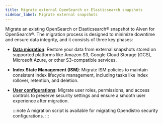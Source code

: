 ```yaml
---
title: Migrate external OpenSearch or Elasticsearch snapshots
sidebar_label: Migrate external snapshots
---
```


Migrate an existing OpenSearch or Elasticsearch® snapshot to Aiven for OpenSearch®.
The migration process is designed to minimize downtime and ensure data integrity, and it
consists of three key phases:

- **[Data migration](/docs/products/opensearch/howto/migrate-snapshot-data-opensearch)**: Restore your data from external snapshots stored on supported
  platforms like Amazon S3, Google Cloud Storage (GCS), Microsoft Azure, or other
  S3-compatible services.

- **Index State Management (ISM)**: Migrate ISM policies to maintain consistent index
  lifecycle management, including tasks like index rollover, retention, and deletion.

- **[User configurations](/docs/products/opensearch/howto/migrate-opendistro-security-config-aiven)**: Migrate user roles, permissions, and access controls to
  preserve security settings and ensure a smooth user experience after migration.

  :::note
  A migration script is available for migrating Opendistro security configurations.
  :::
